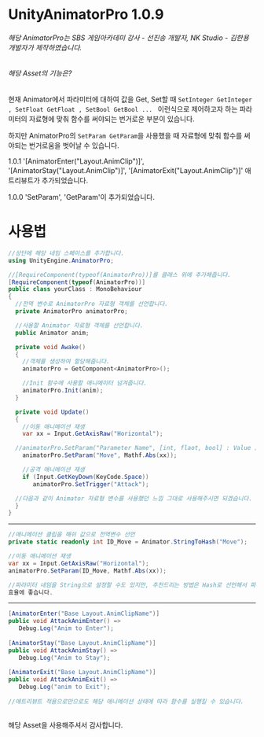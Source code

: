 # UnityAnimatorPro 1.0.9

###### 해당 AnimatorPro는 SBS 게임아카데미 강사 - 선진송 개발자, NK Studio - 김한용 개발자가 제작하였습니다.

###### 해당 Asset의 기능은?  

현재 Animator에서 파라미터에 대하여 값을 Get, Set할 때 ```SetInteger GetInteger , SetFloat GetFloat , SetBool GetBool ... ``` 
이런식으로 제어하고자 하는 파라미터의 자료형에 맞춰 함수를 써야되는 번거로운 부분이 있습니다.

하지만 AnimatorPro의 ``` SetParam GetParam ```을 사용했을 때 자료형에 맞춰 함수를 써야되는 번거로움을 벗어날 수 있습니다.

1.0.1
'[AnimatorEnter("Layout.AnimClip")]', '[AnimatorStay("Layout.AnimClip")]', '[AnimatorExit("Layout.AnimClip")]' 애트리뷰트가 추가되었습니다.

1.0.0
'SetParam', 'GetParam'이 추가되었습니다.


# 사용법

``` C#
//상단에 해당 네임 스페이스를 추가합니다.
using UnityEngine.AnimatorPro;

//[RequireComponent(typeof(AnimatorPro))]를 클래스 위에 추가해줍니다.
[RequireComponent(typeof(AnimatorPro))]
public class yourClass : MonoBehaviour
{
  //전역 변수로 AnimatorPro 자료형 객체를 선언합니다.
  private AnimatorPro animatorPro;

  //사용할 Animator 자료형 객체를 선언합니다.
  public Animator anim;

  private void Awake()
  {
    //객체를 생성하여 할당해줍니다. 
    animatorPro = GetComponent<AnimatorPro>();

    //Init 함수에 사용할 애니메이터 넘겨줍니다.
    animatorPro.Init(anim);
  }

  private void Update()
  {
    //이동 애니메이션 재생
    var xx = Input.GetAxisRaw("Horizontal");

  //animatorPro.SetParam("Parameter Name", [int, flaot, bool] : Value );
    animatorPro.SetParam("Move", Mathf.Abs(xx));

    //공격 애니메이션 재생
    if (Input.GetKeyDown(KeyCode.Space))
       animatorPro.SetTrigger("Attack");

  //다음과 같이 Animator 자료형 변수를 사용했던 느낌 그대로 사용해주시면 되겠습니다.
  }    
}
```

---------------------------------------------------------------------------------------
```c#
//애니메이션 클립을 해쉬 값으로 전역변수 선언
private static readonly int ID_Move = Animator.StringToHash("Move");

//이동 애니메이션 재생
var xx = Input.GetAxisRaw("Horizontal");
animatorPro.SetParam(ID_Move, Mathf.Abs(xx));

//파라미터 네임을 String으로 설정할 수도 있지만, 추천드리는 방법은 Hash로 선언해서 파라미터 ID를 입력해주는것이  
효율에 좋습니다.
```
---------------------------------------------------------------------------------------
```c#
[AnimatorEnter("Base Layout.AnimClipName")]
public void AttackAnimEnter() =>
   Debug.Log("Anim to Enter");
    
[AnimatorStay("Base Layout.AnimClipName")]
public void AttackAnimStay() =>
   Debug.Log("Anim to Stay");
    
[AnimatorExit("Base Layout.AnimClipName")]
public void AttackAnimExit() =>
   Debug.Log("anim to Exit");
   
//애트리뷰트 적용으로만으로도 해당 애니메이션 상태에 따라 함수를 실행킬 수 있습니다.
   
```

해당 Asset을 사용해주셔서 감사합니다.
